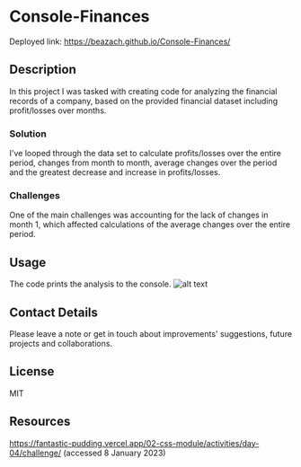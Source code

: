 # Console-Finances
Deployed link: https://beazach.github.io/Console-Finances/

## Description 
In this project I was tasked with creating code for analyzing the financial records of a company, based on the provided financial dataset including profit/losses over months.

### Solution
I've looped through the data set to calculate profits/losses over the entire period, changes from month to month, average changes over the period and the greatest decrease and increase in profits/losses. 

### Challenges
One of the main challenges was accounting for the lack of changes in month 1, which affected calculations of the average changes over the entire period.

## Usage
The code prints the analysis to the console.
![alt text](images/screenshot-2.png)

## Contact Details
Please leave a note or get in touch about improvements' suggestions, future projects and collaborations.

## License 
MIT

## Resources 
https://fantastic-pudding.vercel.app/02-css-module/activities/day-04/challenge/ (accessed 8 January 2023)